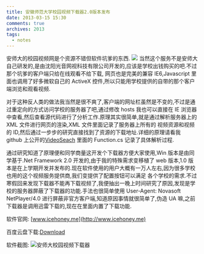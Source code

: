 ```yaml
---
title: 安徽师范大学校园视频下载器2.0版本发布
date: 2013-03-15 15:30
comments: true
archives: 2013
tags:
  - notes
---
```


安师大的校园视频网是个资源不错但软件坑爹的东西.
![](https://lh3.googleusercontent.com/-8m9hCWpOjEk/UULOiWI1sfI/AAAAAAAARRM/6TX2hxCIyoc/s880/2013-03-15-153121_958x562_scrot.png)
当然这个服务不是安师大自己研发的,是由沈阳光音网视科技有限公司开发的,应该是学校出钱购买的吧.不过那个坑爹的客户端只给在线观看不给下载,
网页也是完美的兼容 IE6,Javascript 里面也调用了好多微软自己的 ActiveX 控件,所以只能用学校提供的自带的那个客户端浏览和观看视频.

对于这种反人类的做法我当然是很不爽了,客户端的网址栏虽然是不变的,不过是通过重定向的方式访问学校的服务器了吧,通过修改 hosts 我也可以直接在
IE 浏览器中查看,然后查看源代码进行了分析工作.原理其实很简单,就是通过解析服务器上的 XML 文件进行网页的渲染,XML 文件里面记录了服务器上所有的
视频资源和视频的 ID,然后通过一步步的研究直接找到了资源的下载地址.详细的原理请看我 github 上公开的[VideoSeach](https://github.com/acgotaku/VideoSearch)
里面的 Function.cs 记录了具体解析过程.

通过研究知道了原理便和同学商量这开发个下载器方便大家使用,Win 版本是由同学基于.Net Framework 2.0 开发的,由于我的特殊需求变移植了
web 版本,1.0 版本是在上学期开发并发布的.现在软件使用的用户大概有一万人左右,因为很多学校也用的这个视频服务提供商,我们变提供了配置按钮可以满足
各个学校的需求.不过寒假回来发现下载器不能再下载视频了,我便抽出一晚上时间研究了原因,发现是学校的服务器屏蔽了下载器的功能.手法也很简单使用
User-Agent: Novasoft NetPlayer/4.0 进行屏蔽非官方客户端,知道原因事情就很简单了,伪造 UA 嘛,之前下载器是调用迅雷下载的,现在在里面内置了下载功能.

软件官网: [www.icehoney.me](http://www.icehoney.me)

百度云盘下载:[Download](http://pan.baidu.com/share/link?shareid=457833&uk=3021310168)

软件截图:
![安师大校园视频下载器](https://lh6.googleusercontent.com/-QVAKv93NcMw/UUGvJAWkPVI/AAAAAAAAROo/y7ewKu1pdFE/s679/1.png)
